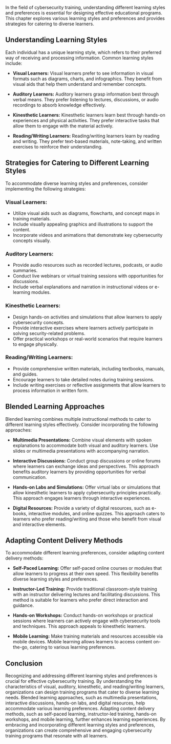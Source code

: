 
In the field of cybersecurity training, understanding different learning styles and preferences is essential for designing effective educational programs. This chapter explores various learning styles and preferences and provides strategies for catering to diverse learners.

Understanding Learning Styles
-----------------------------

Each individual has a unique learning style, which refers to their preferred way of receiving and processing information. Common learning styles include:

* **Visual Learners:** Visual learners prefer to see information in visual formats such as diagrams, charts, and infographics. They benefit from visual aids that help them understand and remember concepts.

* **Auditory Learners:** Auditory learners grasp information best through verbal means. They prefer listening to lectures, discussions, or audio recordings to absorb knowledge effectively.

* **Kinesthetic Learners:** Kinesthetic learners learn best through hands-on experiences and physical activities. They prefer interactive tasks that allow them to engage with the material actively.

* **Reading/Writing Learners:** Reading/writing learners learn by reading and writing. They prefer text-based materials, note-taking, and written exercises to reinforce their understanding.

Strategies for Catering to Different Learning Styles
----------------------------------------------------

To accommodate diverse learning styles and preferences, consider implementing the following strategies:

### Visual Learners:

* Utilize visual aids such as diagrams, flowcharts, and concept maps in training materials.
* Include visually appealing graphics and illustrations to support the content.
* Incorporate videos and animations that demonstrate key cybersecurity concepts visually.

### Auditory Learners:

* Provide audio resources such as recorded lectures, podcasts, or audio summaries.
* Conduct live webinars or virtual training sessions with opportunities for discussions.
* Include verbal explanations and narration in instructional videos or e-learning modules.

### Kinesthetic Learners:

* Design hands-on activities and simulations that allow learners to apply cybersecurity concepts.
* Provide interactive exercises where learners actively participate in solving security-related problems.
* Offer practical workshops or real-world scenarios that require learners to engage physically.

### Reading/Writing Learners:

* Provide comprehensive written materials, including textbooks, manuals, and guides.
* Encourage learners to take detailed notes during training sessions.
* Include writing exercises or reflective assignments that allow learners to process information in written form.

Blended Learning Approaches
---------------------------

Blended learning combines multiple instructional methods to cater to different learning styles effectively. Consider incorporating the following approaches:

* **Multimedia Presentations:** Combine visual elements with spoken explanations to accommodate both visual and auditory learners. Use slides or multimedia presentations with accompanying narration.

* **Interactive Discussions:** Conduct group discussions or online forums where learners can exchange ideas and perspectives. This approach benefits auditory learners by providing opportunities for verbal communication.

* **Hands-on Labs and Simulations:** Offer virtual labs or simulations that allow kinesthetic learners to apply cybersecurity principles practically. This approach engages learners through interactive experiences.

* **Digital Resources:** Provide a variety of digital resources, such as e-books, interactive modules, and online quizzes. This approach caters to learners who prefer reading/writing and those who benefit from visual and interactive elements.

Adapting Content Delivery Methods
---------------------------------

To accommodate different learning preferences, consider adapting content delivery methods:

* **Self-Paced Learning:** Offer self-paced online courses or modules that allow learners to progress at their own speed. This flexibility benefits diverse learning styles and preferences.

* **Instructor-Led Training:** Provide traditional classroom-style training with an instructor delivering lectures and facilitating discussions. This method is suitable for learners who prefer direct interaction and guidance.

* **Hands-on Workshops:** Conduct hands-on workshops or practical sessions where learners can actively engage with cybersecurity tools and techniques. This approach appeals to kinesthetic learners.

* **Mobile Learning:** Make training materials and resources accessible via mobile devices. Mobile learning allows learners to access content on-the-go, catering to various learning preferences.

Conclusion
----------

Recognizing and addressing different learning styles and preferences is crucial for effective cybersecurity training. By understanding the characteristics of visual, auditory, kinesthetic, and reading/writing learners, organizations can design training programs that cater to diverse learning needs. Blended learning approaches, such as multimedia presentations, interactive discussions, hands-on labs, and digital resources, help accommodate various learning preferences. Adapting content delivery methods, such as self-paced learning, instructor-led training, hands-on workshops, and mobile learning, further enhances learning experiences. By embracing and incorporating different learning styles and preferences, organizations can create comprehensive and engaging cybersecurity training programs that resonate with all learners.
